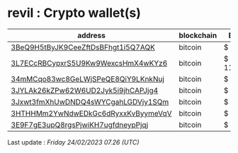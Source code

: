 # revil : Crypto wallet(s)

| address | blockchain | Balance |
|---|---|---|
| [3BeQ9H5tByJK9CeeZftDsBFhgt1i5Q7AQK](https://www.blockchain.com/explorer/addresses/btc/3BeQ9H5tByJK9CeeZftDsBFhgt1i5Q7AQK) | bitcoin | $ 3006 |
| [3L7ECcRBCypxrS5U9Kw9WexcsHmX4wKYz6](https://www.blockchain.com/explorer/addresses/btc/3L7ECcRBCypxrS5U9Kw9WexcsHmX4wKYz6) | bitcoin | $ 11042163 |
| [34mMCqo83wc8GeLWjSPeQE8QiY9LKnkNuj](https://www.blockchain.com/explorer/addresses/btc/34mMCqo83wc8GeLWjSPeQE8QiY9LKnkNuj) | bitcoin | $ 47778 |
| [3JYLAk26kZPw62W6UD2Jyk5i9jhCAPJjg4](https://www.blockchain.com/explorer/addresses/btc/3JYLAk26kZPw62W6UD2Jyk5i9jhCAPJjg4) | bitcoin | $ 321653 |
| [3Jxwt3fmXhUwDNDQ4sWYCgahLGDVjy1SQm](https://www.blockchain.com/explorer/addresses/btc/3Jxwt3fmXhUwDNDQ4sWYCgahLGDVjy1SQm) | bitcoin | $ 434830 |
| [3HTHHMm2YwNdwEDkGc6dRyxxKvByymeVqV](https://www.blockchain.com/explorer/addresses/btc/3HTHHMm2YwNdwEDkGc6dRyxxKvByymeVqV) | bitcoin | $ 286355 |
| [3E9F7gE3upQ8rgsPjwiKH7ugfdneypPjqj](https://www.blockchain.com/explorer/addresses/btc/3E9F7gE3upQ8rgsPjwiKH7ugfdneypPjqj) | bitcoin | $ 0 |

Last update : _Friday 24/02/2023 07.26 (UTC)_

